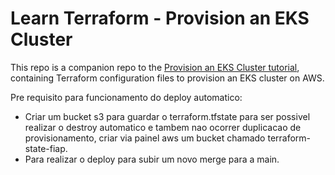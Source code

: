 # Learn Terraform - Provision an EKS Cluster

This repo is a companion repo to the [Provision an EKS Cluster tutorial](https://developer.hashicorp.com/terraform/tutorials/kubernetes/eks), containing
Terraform configuration files to provision an EKS cluster on AWS.


Pre requisito para funcionamento do deploy automatico: 

- Criar um bucket s3 para guardar o terraform.tfstate para ser possivel realizar o destroy automatico e tambem nao ocorrer duplicacao de provisionamento, criar via painel aws um bucket chamado terraform-state-fiap.
- Para realizar o deploy para subir um novo merge para a main.
